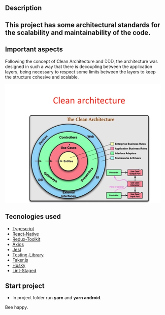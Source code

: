 ## Description

## This project has some architectural standards for the scalability and maintainability of the code.

## Important aspects

Following the concept of Clean Architecture and DDD, the architecture was designed in such a way that there is decoupling between the application layers, being necessary to respect some limits between the layers to keep the structure cohesive and scalable.
&nbsp;

![alt text](https://raw.githubusercontent.com/paulosoujava/desafioPicPay/main/clean.png)

## Tecnologies used

- [Typescript](https://www.typescriptlang.org/)
- [React-Native](https://reactnative.dev/)
- [Redux-Toolkit](https://redux-toolkit.js.org/)
- [Axios](https://github.com/axios/axios)
- [Jest](https://jestjs.io/)
- [Testing-Library](https://callstack.github.io/react-native-testing-library/)
- [Faker.js](https://github.com/marak/Faker.js/)
- [Husky](https://github.com/typicode/husky)
- [Lint-Staged](https://github.com/okonet/lint-staged)

## Start project
- In project folder run **yarn** and **yarn android**.

Bee happy.
